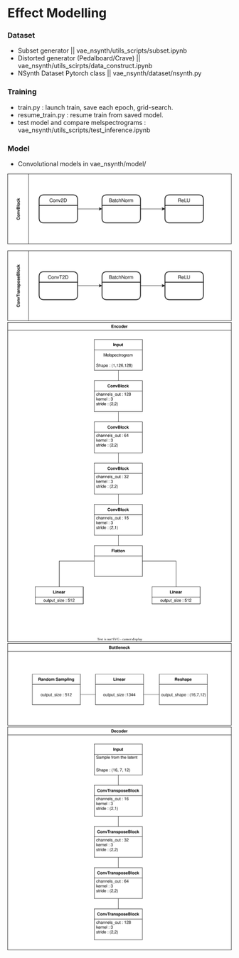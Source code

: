 # Effect Modelling

### Dataset 

* Subset generator || vae_nsynth/utils_scripts/subset.ipynb
* Distorted generator (Pedalboard/Crave) || vae_nsynth/utils_scirpts/data_construct.ipynb
* NSynth Dataset Pytorch class || vae_nsynth/dataset/nsynth.py

### Training 

* train.py : launch train, save each epoch, grid-search.
* resume_train.py : resume train from saved model.
* test model and compare melspectrograms : vae_nsynth/utils_scripts/test_inference.ipynb

### Model

* Convolutional models in vae_nsynth/model/


![model](images/basic_block.svg)
![model](images/encoder.svg)
![model](images/bottleneck.svg)
![model](images/decoder.svg)


